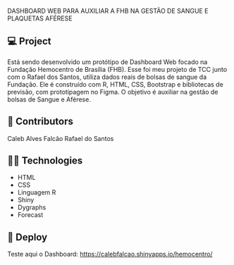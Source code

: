 DASHBOARD WEB PARA AUXILIAR A FHB NA GESTÃO DE SANGUE E PLAQUETAS AFÉRESE

## 💻 Project

Está sendo desenvolvido um protótipo de Dashboard Web focado na Fundação Hemocentro de Brasília (FHB). Esse foi meu projeto de TCC junto com o Rafael dos Santos, utiliza dados reais de bolsas de sangue da Fundação. Ele é construído com R, HTML, CSS, Bootstrap e bibliotecas de previsão, com prototipagem no Figma. O objetivo é auxiliar na gestão de bolsas de Sangue e Aférese.

## :lantern: Contributors

Caleb Alves Falcão 
Rafael do Santos

## 👨‍💻 Technologies

- HTML
- CSS
- Linguagem R
- Shiny
- Dygraphs
- Forecast

## 🔮 Deploy

Teste aqui o Dashboard: https://calebfalcao.shinyapps.io/hemocentro/

